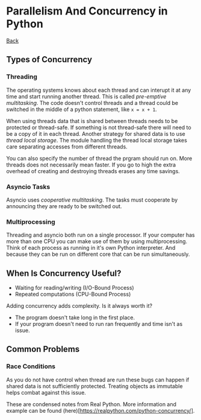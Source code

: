 # Parallelism And Concurrency in Python
[Back](README.md)

## Types of Concurrency

### Threading
The operating systems knows about each thread and can interupt it at any time
and start running another thread. This is called _pre-emptive multitasking_.
The code doesn't control threads and a thread could be switched in the middle of a
python statement, like `x = x + 1`.

When using threads  data that is shared between threads needs to be protected or 
thread-safe. If something is not thread-safe there will need to be a copy of it 
in each thread. Another strategy for shared data is to use _thread local 
storage_. The module handling the thread local storage takes care separating 
accesses from different threads.

You can also specify the number of thread the prgram should run on. More threads
does not necessarily mean faster. If you go to high the extra overhead of creating
and destroying threads erases any time savings.

### Asyncio Tasks
Asyncio uses _cooperative multitasking_. The tasks must cooperate by announcing 
they are ready to be switched out. 

### Multiprocessing
Threading and asyncio both run on a single processor. If your computer has more 
than one CPU you can make use of them by using multiprocessing. Think of each 
process as running in it's own Python interpreter. And because they can be run on 
different core that can be run simultaneously.

## When Is Concurrency Useful?
* Waiting for reading/writing (I/O-Bound Process)
* Repeated computations (CPU-Bound Process)

Adding concurrency adds complexity. Is it always worth it?
* The program doesn't take long in the first place. 
* If your program doesn't need to run ran frequently and time isn't as issue.

## Common Problems
### Race Conditions
As you do not have control when thread are run these bugs can happen 
if shared data is not sufficiently protected. Treating objects as immutable 
helps combat against this issue.



These are condensed notes from Real Python. More information and example can 
be found (here)[https://realpython.com/python-concurrency/].
